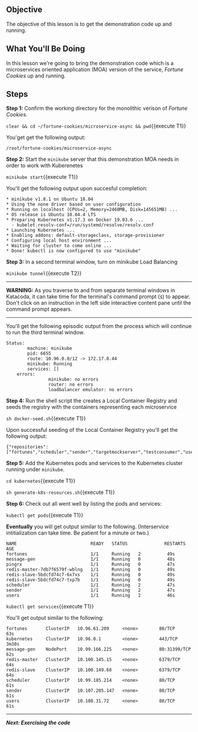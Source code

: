## Objective
The objective of this lesson is to get the demonstration code up and running.

## What You'll Be Doing

In this lesson we're going to bring the demonstration code which is a microservices oriented application (MOA) version of the service, *Fortune Cookies* up and running.

## Steps

**Step 1:** Confirm the working directory for the monolithic verison of *Fortune Cookies*.

`clear && cd ~/fortune-cookies/microservice-async && pwd`{{execute T1}}

You'get get the following output:

`/root/fortune-cookies/microservice-async`

**Step 2:** Start the `minikube` server that this demonstration MOA needs in order to work with Kuberenetes

`minikube start`{{execute T1}}

You'll get the following output upon succesful completion:

```
* minikube v1.8.1 on Ubuntu 18.04
* Using the none driver based on user configuration
* Running on localhost (CPUs=2, Memory=2460MB, Disk=145651MB) ...
* OS release is Ubuntu 18.04.4 LTS
* Preparing Kubernetes v1.17.3 on Docker 19.03.6 ...
  - kubelet.resolv-conf=/run/systemd/resolve/resolv.conf
* Launching Kubernetes ...
* Enabling addons: default-storageclass, storage-provisioner
* Configuring local host environment ...
* Waiting for cluster to come online ...
* Done! kubectl is now configured to use "minikube"

```

**Step 3:** In a second terminal window, turn on minikube Load Balancing

`minikube tunnel`{{execute T2}}

---

**WARNING:** As you traverse to and from separate terminal windows in Katacoda, it can take time for the terminal's command prompt (`$`) to appear. Don't click on an instruction in the left side interactive content pane until the command prompt appears.

---

You'll get the following episodic output from the process which will continue to run the third terminal window.

```
Status:
        machine: minikube
        pid: 6655
        route: 10.96.0.0/12 -> 172.17.0.44
        minikube: Running
        services: []
    errors:
                minikube: no errors
                router: no errors
                loadbalancer emulator: no errors
```


**Step 4:** Run the shell script the creates a Local Container Registry and seeds the registry with the containers representing each microservice

`sh docker-seed.sh`{{execute T1}}

Upon successful seeding of the Local Container Registry you'll get the following output:

```
{"repositories":["fortunes","scheduler","sender","targetmockserver","testconsumer","users"]}

```

**Step 5:** Add the Kubernetes pods and services to the Kubernetes cluster running under `minikube`.

`cd kubernetes`{{execute T1}}

`sh generate-k8s-resources.sh`{{execute T1}}

**Step 6:** Check out all went well by listing the pods and services:

`kubectl get pods`{{execute T1}}

**Eventually** you will get output similar to the following. (Interservice intitialization can take time. Be patient for a minute or two.)

```
NAME                            READY   STATUS              RESTARTS   AGE
fortunes                        1/1     Running   2          49s
message-gen                     1/1     Running   0          48s
pingrx                          1/1     Running   0          47s
redis-master-7db7f6579f-wblng   1/1     Running   0          49s
redis-slave-5bdcfd74c7-6x7xs    1/1     Running   0          49s
redis-slave-5bdcfd74c7-txp7b    1/1     Running   0          49s
scheduler                       1/1     Running   2          47s
sender                          1/1     Running   2          47s
users                           1/1     Running   2          46s
```

`kubectl get services`{{execute T1}}

You'll get output similar to the following:

```
fortunes       ClusterIP   10.96.61.209     <none>        80/TCP         63s
kubernetes     ClusterIP   10.96.0.1        <none>        443/TCP        3m30s
message-gen    NodePort    10.99.166.225    <none>        80:31399/TCP   62s
redis-master   ClusterIP   10.100.145.15    <none>        6379/TCP       64s
redis-slave    ClusterIP   10.100.149.68    <none>        6379/TCP       64s
scheduler      ClusterIP   10.99.185.214    <none>        80/TCP         61s
sender         ClusterIP   10.107.205.147   <none>        80/TCP         61s
users          ClusterIP   10.108.31.72     <none>        80/TCP         61s

```

---

***Next: Exercising the code***